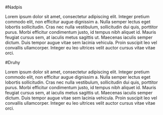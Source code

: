 #Nadpis

Lorem ipsum dolor sit amet, consectetur adipiscing elit. Integer pretium commodo elit,
non efficitur augue dignissim a. Nulla semper lectus eget lobortis sollicitudin. Cras nec nulla vestibulum, sollicitudin dui quis, porttitor purus. Morbi efficitur condimentum justo, id tempus nibh aliquet id. Mauris feugiat cursus sem, at iaculis metus sagittis ut. Maecenas iaculis semper dictum. Duis tempor augue vitae sem lacinia vehicula. Proin suscipit leo vel convallis ullamcorper. Integer eu leo ultrices velit auctor cursus vitae vitae orci.

#Druhy

Lorem ipsum dolor sit amet, consectetur adipiscing elit. Integer pretium commodo elit,
non efficitur augue dignissim a. Nulla semper lectus eget lobortis sollicitudin. Cras nec nulla vestibulum, sollicitudin dui quis, porttitor purus. Morbi efficitur condimentum justo, id tempus nibh aliquet id. Mauris feugiat cursus sem, at iaculis metus sagittis ut. Maecenas iaculis semper dictum. Duis tempor augue vitae sem lacinia vehicula. Proin suscipit leo vel convallis ullamcorper. Integer eu leo ultrices velit auctor cursus vitae vitae orci.
